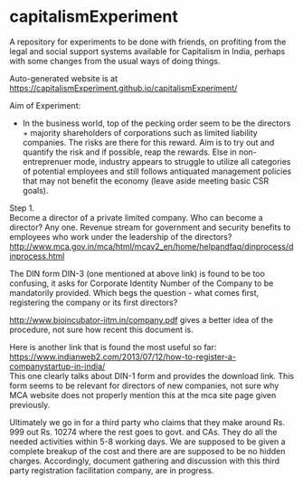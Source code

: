 ---
---

# capitalismExperiment
A repository for experiments to be done with friends, on profiting from the legal and social support systems available for Capitalism in India, perhaps with some changes from the usual ways of doing things. 

Auto-generated website is at https://capitalismExperiment.github.io/capitalismExperiment/

Aim of Experiment: 
- In the business world, top of the pecking order seem to be the directors + majority shareholders of corporations such as limited liability companies. The risks are there for this reward. Aim is to try out and quantify the risk and if possible, reap the rewards. Else in non-entreprenuer mode, industry appears to struggle to utilize all categories of potential employees and still follows antiquated management policies that may not benefit the economy (leave aside meeting basic CSR goals). 

Step 1.  
Become a director of a private limited company. Who can become a director? Any one. Revenue stream for government and security benefits to employees who work under the leadership of the directors?  
http://www.mca.gov.in/mca/html/mcav2_en/home/helpandfaq/dinprocess/dinprocess.html

The DIN form DIN-3 (one mentioned at above link) is found to be too confusing, it asks for Corporate Identity Number of the Company to be mandatorily provided. Which begs the question - what comes first, registering the company or its first directors?

http://www.bioincubator-iitm.in/company.pdf gives a better idea of the procedure, not sure how recent this document is.

Here is another link that is found the most useful so far: https://www.indianweb2.com/2013/07/12/how-to-register-a-companystartup-in-india/  
This one clearly talks about DIN-1 form and provides the download link. This form seems to be relevant for directors of new companies, not sure why MCA website does not properly mention this at the mca site page given previously.

Ultimately we go in for a third party who claims that they make around Rs. 999 out Rs. 10274 where the rest goes to govt. and CAs. They do all the needed activities within 5-8 working days. We are supposed to be given a complete breakup of the cost and there are are supposed to be no hidden charges. Accordingly, document gathering and discussion with this third party registration facilitation company, are in progress.
